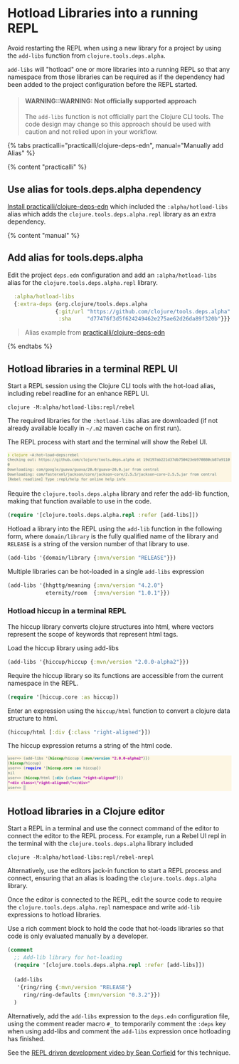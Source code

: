 # Hotload Libraries into a running REPL
Avoid restarting the REPL when using a new library for a project by using the `add-libs` function from `clojure.tools.deps.alpha`.

`add-libs` will "hotload" one or more libraries into a running REPL so that any namespace from those libraries can be required as if the dependency had been added to the project configuration before the REPL started.

> #### WARNING::WARNING: Not officially supported approach
> The `add-libs` function is not officially part the Clojure CLI tools.  The code design may change so this approach should be used with caution and not relied upon in your workflow.

{% tabs practicalli="practicalli/clojure-deps-edn", manual="Manually add Alias" %}

{% content "practicalli" %}

## Use alias for tools.deps.alpha dependency
[Install practicalli/clojure-deps-edn](https://github.com/practicalli/clojure-deps-edn/) which included the `:alpha/hotload-libs` alias which adds the `clojure.tools.deps.alpha.repl` library as an extra dependency.


{% content "manual" %}

## Add alias for tools.deps.alpha
Edit the project `deps.edn` configuration and add an `:alpha/hotload-libs` alias for the `clojure.tools.deps.alpha.repl` library.

```clojure
  :alpha/hotload-libs
  {:extra-deps {org.clojure/tools.deps.alpha
               {:git/url "https://github.com/clojure/tools.deps.alpha"
                :sha     "d77476f3d5f624249462e275ae62d26da89f320b"}}}
```

> Alias example from [practicalli/clojure-deps-edn](https://github.com/practicalli/clojure-deps-edn/)

{% endtabs %}


## Hotload libraries in a terminal REPL UI
Start a REPL session using the Clojure CLI tools with the hot-load alias, including rebel readline for an enhance REPL UI.

```shell
clojure -M:alpha/hotload-libs:repl/rebel
```

The required libraries for the `:hotload-libs` alias are downloaded (if not already available locally in `~/.m2` maven cache on first run).

The REPL process with start and the terminal will show the Rebel UI.

![Clojure REPL - hot load library dependencies](/images/clojure-repl-hot-load-deps-rebel.png)

Require the `clojure.tools.deps.alpha` library and refer the add-lib function, making that function available to use in the code.

```clojure
(require '[clojure.tools.deps.alpha.repl :refer [add-libs]])
```

Hotload a library into the REPL using the `add-lib` function in the following form, where `domain/library` is the fully qualified name of the library and `RELEASE` is a string of the version number of that library to use.

```clojure
(add-libs '{domain/library {:mvn/version "RELEASE"}})
```

Multiple libraries can be hot-loaded in a single `add-libs` expression

```clojure
(add-libs '{hhgttg/meaning {:mvn/version "4.2.0"}
            eternity/room  {:mvn/version "1.0.1"}})
```


### Hotload hiccup in a terminal REPL
The hiccup library converts clojure structures into html, where vectors represent the scope of keywords that represent html tags.

Load the hiccup library using add-libs

```clojure
(add-libs '{hiccup/hiccup {:mvn/version "2.0.0-alpha2"}})
```

Require the hiccup library so its functions are accessible from the current namespace in the REPL.

```clojure
(require '[hiccup.core :as hiccup])
```

Enter an expression using the `hiccup/html` function to convert a clojure data structure to html.

```clojure
(hiccup/html [:div {:class "right-aligned"}])
```

The hiccup expression returns a string of the html code.

![Clojure REPL hot load dependencies ](/images/clojure-repl-hotload-add-libs-hiccup-example.png)


## Hotload libraries in a Clojure editor
Start a REPL in a terminal and use the connect command of the editor to connect the editor to the REPL process.  For example, run a Rebel UI repl in the terminal with the `clojure.tools.deps.alpha` library included

```shell
clojure -M:alpha/hotload-libs:repl/rebel-nrepl
```

Alternatively, use the editors jack-in function to start a REPL process and connect, ensuring that an alias is loading the `clojure.tools.deps.alpha` library.

Once the editor is connected to the REPL, edit the source code to require the `clojure.tools.deps.alpha.repl` namespace and write `add-lib` expressions to hotload libraries.

Use a rich comment block to hold the code that hot-loads libraries so that code is only evaluated manually by a developer.

```clojure
(comment
  ;; Add-lib library for hot-loading
  (require '[clojure.tools.deps.alpha.repl :refer [add-libs]])

  (add-libs
   '{ring/ring {:mvn/version "RELEASE"}
     ring/ring-defaults {:mvn/version "0.3.2"}})
  )
```

Alternatively, add the `add-libs` expression to the `deps.edn` configuration file, using the comment reader macro `#_` to temporarily comment the `:deps` key when using add-libs and comment the `add-libs` expression once hotloading has finished.

See the [REPL driven development video by Sean Corfield](https://youtu.be/gIoadGfm5T8) for this technique.
